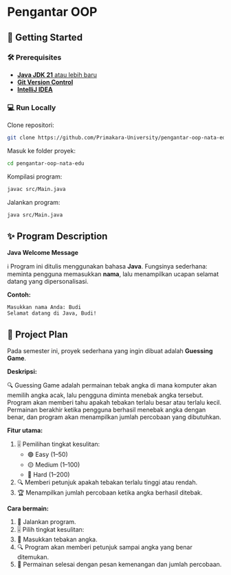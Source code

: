 # Pengantar OOP

## 🚀 Getting Started

### 🛠️ Prerequisites

- [**Java JDK 21** atau lebih baru](https://adoptium.net/temurin/releases/)
- [**Git Version Control**](https://git-scm.com/downloads)
- [**IntelliJ IDEA**](https://www.jetbrains.com/idea/download/)

<!-- Run Locally -->
### 💻 Run Locally

Clone repositori:

```bash
git clone https://github.com/Primakara-University/pengantar-oop-nata-edu.git
```

Masuk ke folder proyek:

```bash
cd pengantar-oop-nata-edu
```

Kompilasi program:

```bash
javac src/Main.java
```

Jalankan program:

```bash
java src/Main.java
```

<!-- Program Description -->
## ✨ Program Description

**Java Welcome Message**

ℹ️ Program ini ditulis menggunakan bahasa **Java**. Fungsinya sederhana: meminta pengguna memasukkan **nama**, lalu menampilkan ucapan selamat datang yang dipersonalisasi. 

**Contoh:**

```
Masukkan nama Anda: Budi
Selamat datang di Java, Budi!
```

<!-- Project Plan -->
## 🎯 Project Plan

Pada semester ini, proyek sederhana yang ingin dibuat adalah **Guessing Game**.

**Deskripsi:**

 🔍 Guessing Game adalah permainan tebak angka di mana komputer akan memilih angka acak, lalu pengguna diminta menebak angka tersebut. Program akan memberi tahu apakah tebakan terlalu besar atau terlalu kecil. Permainan berakhir ketika pengguna berhasil menebak angka dengan benar, dan program akan menampilkan jumlah percobaan yang dibutuhkan.

**Fitur utama:**

1. 🎚️ Pemilihan tingkat kesulitan:
   * 🟢 Easy (1–50)
   * 🟡 Medium (1–100)
   * 🔴 Hard (1–200)
2. 🔍 Memberi petunjuk apakah tebakan terlalu tinggi atau rendah.
3. 🏆 Menampilkan jumlah percobaan ketika angka berhasil ditebak.

**Cara bermain:**

1. 🔄 Jalankan program.
2. 🎚️ Pilih tingkat kesulitan:
3. 🔢 Masukkan tebakan angka.
4. 🔍 Program akan memberi petunjuk sampai angka yang benar ditemukan.
5. 🎉 Permainan selesai dengan pesan kemenangan dan jumlah percobaan.
